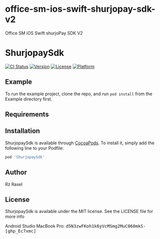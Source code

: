 # office-sm-ios-swift-shurjopay-sdk-v2
Office SM iOS Swift shurjoPay SDK V2

# ShurjopaySdk

[![CI Status](https://img.shields.io/travis/shurjoMukhiDev/ShurjopaySdk.svg?style=flat)](https://travis-ci.org/shurjoMukhiDev/ShurjopaySdk)
[![Version](https://img.shields.io/cocoapods/v/ShurjopaySdk.svg?style=flat)](https://cocoapods.org/pods/ShurjopaySdk)
[![License](https://img.shields.io/cocoapods/l/ShurjopaySdk.svg?style=flat)](https://cocoapods.org/pods/ShurjopaySdk)
[![Platform](https://img.shields.io/cocoapods/p/ShurjopaySdk.svg?style=flat)](https://cocoapods.org/pods/ShurjopaySdk)

## Example

To run the example project, clone the repo, and run `pod install` from the Example directory first.

## Requirements

## Installation

ShurjopaySdk is available through [CocoaPods](https://cocoapods.org). To install
it, simply add the following line to your Podfile:

```ruby
pod 'ShurjopaySdk'
```

## Author

Rz Rasel

## License

ShurjopaySdk is available under the MIT license. See the LICENSE file for more info

Android Studio MacBook Pro: <kbd>d5N3zwFKoh1k6yVcMSmg2MuC060mkS-[ghp_Ec7xmc]</kbd>
